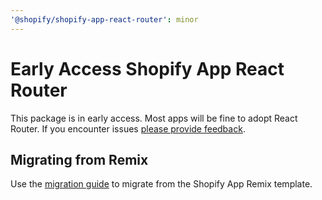 ```yaml
---
'@shopify/shopify-app-react-router': minor
---
```


# Early Access Shopify App React Router

This package is in early access. Most apps will be fine to adopt React Router. If you encounter issues [please provide feedback](https://github.com/Shopify/shopify-app-template-react-router/issues).

## Migrating from Remix

Use the [migration guide](https://github.com/Shopify/shopify-app-template-react-router/wiki/Upgrading-from-Remix) to migrate from the Shopify App Remix template.